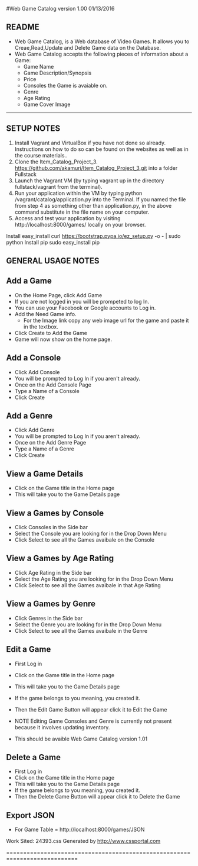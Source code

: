 #Web Game Catalog version 1.00  01/13/2016

README
------
- Web Game Catalog, is a Web database of Video Games. It allows you to Creae,Read,Update and Delete Game data on the Database. 
- Web Game Catalog accepts the following pieces of information about a Game:
  - Game Name 
  - Game Description/Synopsis
  - Price 
  - Consoles the Game is avaiable on.
  - Genre 
  - Age Rating
  - Game Cover Image

----------------------------------------------------------------------------

SETUP NOTES
-----------
1. Install Vagrant and VirtualBox if you have not done so already. Instructions on how to do so can be found on the websites as well as in the course materials..
2. Clone the Item_Catalog_Project_3. https://github.com/akamuri/Item_Catalog_Project_3.git into a folder Fullstack
3. Launch the Vagrant VM (by typing vagrant up in the directory fullstack/vagrant from the terminal).
4. Run your application within the VM by typing python /vagrant/catalog/application.py into the Terminal. If you named the file from step 4 as something other than application.py, in the above command substitute in the file name on your computer.
5. Access and test your application by visiting http://localhost:8000/games/ locally on your browser.


Install easy_install
curl https://bootstrap.pypa.io/ez_setup.py -o - | sudo python
Install pip
sudo easy_install pip

GENERAL USAGE NOTES
-------------------

Add a Game
-----------
- On the Home Page, click Add Game
- If you are not logged in you will be prompeted to log In.
- You can use your Facebook or Google accounts to Log in. 
- Add the Need Game info.
	- For the Image link copy any web image url for the game and paste it in the textbox.
- Click Create to Add the Game
- Game will now show on the home page.

Add a Console
-------------
- Click Add Console
- You will be prompted to Log In if you aren't already.
- Once on the Add Console Page
- Type a Name of a Console
- Click Create 


Add a Genre
-----------
- Click Add Genre
- You will be prompted to Log In if you aren't already.
- Once on the Add Genre Page
- Type a Name of a Genre
- Click Create

View a Game Details
-------------------
- Click on the Game title in the Home page 
- This will take you to the Game Details page


View a Games by Console
-----------------------
- Click Consoles in the Side bar
- Select the Console you are looking for in the Drop Down Menu
- Click Select to see all the Games avaibale on the Console


View a Games by Age Rating
-----------------------
- Click Age Rating in the Side bar
- Select the Age Rating you are looking for in the Drop Down Menu
- Click Select to see all the Games avaibale in that Age Rating

View a Games by Genre
-----------------------
- Click Genres in the Side bar
- Select the Genre you are looking for in the Drop Down Menu
- Click Select to see all the Games avaibale in the Genre


Edit a Game
-----------
- First Log in 
- Click on the Game title in the Home page 
- This will take you to the Game Details page
- If the game belongs to you meaning, you created it.
- Then the Edit Game Button will appear click it to Edit the Game

- NOTE Editing Game Consoles and Genre is currently not present because it involves updating inventory.
- This should be avaible Web Game Catalog version 1.01



Delete a Game
-------------
- First Log in 
- Click on the Game title in the Home page 
- This will take you to the Game Details page
- If the game belongs to you meaning, you created it.
- Then the Delete Game Button will appear click it to Delete the Game

Export JSON
-----------
- For Game Table = http://localhost:8000/games/JSON



Work Sited: 24393.css Generated by http://www.cssportal.com 


===========================================================================
